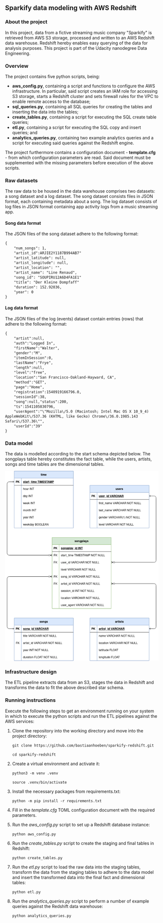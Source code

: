 ## Sparkify data modeling with AWS Redshift

### About the project

In this project, data from a fictive streaming music company "Sparkify" is retrieved from AWS S3 storage, processed and written to an AWS Redshift data warehouse. Redshift hereby enables easy querying of the data for analysis purposes. This project is part of the Udacity nanodegree Data Engineering.

### Overview

The project contains five python scripts, being:

- **aws_config.py**, containing a script and functions to configure the AWS infrastructure. In particular, said script creates an IAM role for accessing S3 storage, starts a Redshift cluster and sets firewall rules for the VPC to enable remote access to the database;
- **sql_queries.py**, containing all SQL queries for creating the tables and inserting the data into the tables;
- **create_tables.py**, containing a script for executing the SQL create table queries;
- **etl.py**, containing a script for executing the SQL copy and insert queries; and
- **analytics_queries.py**, containing two example analytics queries and a script for executing said queries against the Redshift engine.

The project furthermore contains a configuration document - **template.cfg** - from which configuration parameters are read. Said document must be supplemented with the missing parameters before execution of the above scripts.


### Raw datasets

The raw data to be housed in the data warehouse comprises two datasets: a song dataset and a log dataset. The song dataset consists files in JSON format, each containing metadata about a song. The log dataset consists of log files in JSON format containing app activity logs from a music streaming app.

#### Song data format
The JSON files of the song dataset adhere to the following format:
```
{
    "num_songs": 1, 
    "artist_id":ARJIE2Y1187B994AB7"
    "artist_latitude": null,
    "artist_longitude": null,
    "artist_location": "", 
    "artist_name": "Line Renaud", 
    "song_id": "SOUPIRU12A6D4FA1E1"
    "title": "Der Kleine Dompfaff"
    "duration": 152.92036, 
    "year": 0
}
```

#### Log data format
The JSON files of the log (events) dataset contain entries (rows) that adhere to the following format:
```
{
    "artist":null,
    "auth":"Logged In",
    "firstName":"Walter",
    "gender":"M",
    "itemInSession":0,
    "lastName":"Frye",
    "length":null,
    "level":"free",
    "location":"San Francisco-Oakland-Hayward, CA",
    "method":"GET",
    "page":"Home",
    "registration":1540919166796.0,
    "sessionId":38,
    "song":null,"status":200,
    "ts":1541105830796,
    "userAgent":"\"Mozilla\/5.0 (Macintosh; Intel Mac OS X 10_9_4) AppleWebKit\/537.36 (KHTML, like Gecko) Chrome\/36.0.1985.143 Safari\/537.36\"",
    "userId":"39"
}
```


### Data model

The data is modelled according to the start schema depicted below. The songplays table hereby constitutes the fact table, while the users, artists, songs and time tables are the dimensional tables.

![Star Schema](support_files/star_schema.png)

### Infrastructure design

The ETL pipeline extracts data from an S3, stages the data in Redshift and transforms the data to fit the above described star schema.

### Running instructions

Execute the following steps to get an environment running on your system in which to execute the python scripts and run the ETL pipelines against the AWS services:

1. Clone the repository into the working directory and move into the project
   directory:
   ```
   git clone https://github.com/bastiaanhoeben/sparkify-redshift.git
   ```
   ```
   cd sparkify-redshift
   ```   

2. Create a virtual environment and activate it:
   ```
   python3 -m venv .venv
   ```
   ```
   source .venv/bin/activate
   ```
   
3. Install the necessary packages from requirements.txt:
   ```
   python -m pip install -r requirements.txt
   ```

4. Fill in the *template.cfg* TOML configuration document with the required parameters.

5. Run the *aws_config.py* script to set up a Redshift database instance:
   ```
   python aws_config.py
   ```

6. Run the *create_tables.py* script to create the staging and final tables in Redshift:
   ```
   python create_tables.py
   ```

7. Run the *etl.py* script to load the raw data into the staging tables, transform the data from the staging tables to adhere to the data model and insert the transformed data into the final fact and dimensional tables:
   ```
   python etl.py
   ```

8. Run the *analytics_queries.py* script to perform a number of example queries against the Redshift data warehouse:
   ```
   python analytics_queries.py
   ```